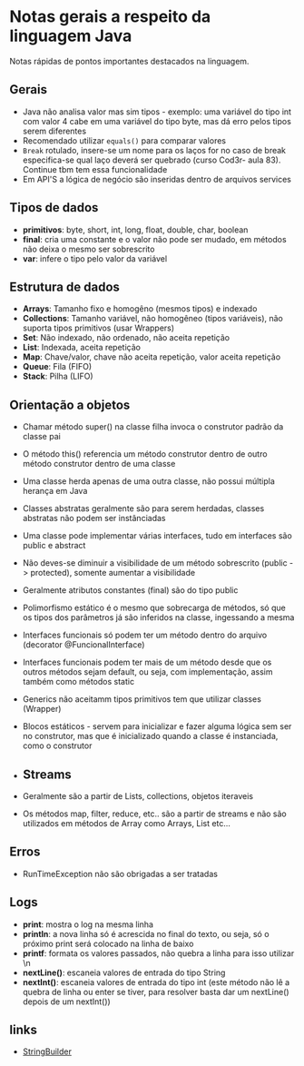 # Notas gerais a respeito da linguagem Java

Notas rápidas de pontos importantes destacados na linguagem.

## Gerais

- Java não analisa valor mas sim tipos - exemplo: uma variável do tipo int com valor 4 cabe em uma variável do tipo byte, mas dá erro pelos tipos serem diferentes
- Recomendado utilizar `equals()` para comparar valores
- `Break` rotulado, insere-se um nome para os laços for no caso de break especifica-se qual laço deverá ser quebrado (curso Cod3r- aula 83). Continue tbm tem essa funcionalidade
- Em API'S a lógica de negócio são inseridas dentro de arquivos services

## Tipos de dados

- **primitivos**: byte, short, int, long, float, double, char, boolean
- **final**: cria uma constante e o valor não pode ser mudado, em métodos não deixa o mesmo ser sobrescrito
- **var**: infere o tipo pelo valor da variável

## Estrutura de dados

- **Arrays**: Tamanho fixo e homogêno (mesmos tipos) e indexado
- **Collections**: Tamanho variável, não homogêneo (tipos variáveis), não suporta tipos primitivos (usar Wrappers)
- **Set**: Não indexado, não ordenado, não aceita repetição
- **List**: Indexada, aceita repetição
- **Map**: Chave/valor, chave não aceita repetição, valor aceita repetição
- **Queue**: Fila (FIFO)
- **Stack**: Pilha (LIFO)

## Orientação a objetos

- Chamar método super() na classe filha invoca o construtor padrão da classe pai
- O método this() referencia um método construtor dentro de outro método construtor dentro de uma classe
- Uma classe herda apenas de uma outra classe, não possui múltipla herança em Java
- Classes abstratas geralmente são para serem herdadas, classes abstratas não podem ser instânciadas
- Uma classe pode implementar várias interfaces, tudo em interfaces são public e abstract
- Não deves-se diminuir a visibilidade de um método sobrescrito (public -> protected), somente aumentar a visibilidade
- Geralmente atributos constantes (final) são do tipo public
- Polimorfismo estático é o mesmo que sobrecarga de métodos, só que os tipos dos parâmetros já são inferidos na classe, ingessando a mesma
- Interfaces funcionais só podem ter um método dentro do arquivo (decorator @FuncionalInterface)
- Interfaces funcionais podem ter mais de um método desde que os outros métodos sejam default, ou seja, com implementação, assim também como métodos static
- Generics não aceitamm tipos primitivos tem que utilizar classes (Wrapper)
- Blocos estáticos - servem para inicializar e fazer alguma lógica sem ser no construtor, mas que é inicializado quando a classe é instanciada, como o construtor

- ## Streams

- Geralmente são a partir de Lists, collections, objetos iteraveis
- Os métodos map, filter, reduce, etc.. são a partir de streams e não são utilizados em métodos de Array como Arrays, List etc... 

## Erros

-  RunTimeException não são obrigadas a ser tratadas

## Logs

- **print**: mostra o log na mesma linha
- **println**: a nova linha só é acrescida no final do texto, ou seja, só o próximo print será colocado na linha de baixo
- **printf**: formata os valores passados, não quebra a linha para isso utilizar \n
- **nextLine()**: escaneia valores de entrada do tipo String
- **nextInt()**: escaneia valores de entrada do tipo int (este método  não lê a quebra de linha ou enter se tiver, para resolver basta dar um nextLine() depois de um nextInt())

## links

- [StringBuilder](https://www.guj.com.br/t/o-que-e-a-classe-stringbuilder/36995/2)

